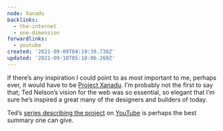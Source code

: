```yaml
---
node: Xanadu
backlinks:
  - the-internet
  - one-dimension
forwardlinks:
  - youtube
created: '2021-09-09T04:19:38.738Z'
updated: '2021-09-10T05:10:06.269Z'
---
```


If there’s any inspiration I could point to as most important to me, perhaps ever, it would have to be [Project Xanadu](https://xanadu.com/). I’m probably not the first to say that; Ted Nelson’s vision for the web was so essential, so elegant that I’m sure he’s inspired a great many of the designers and builders of today.

Ted’s [series describing the project](ttps://youtu.be/hMKy52Intac) on [YouTube](youtube.md) is perhaps the best summary one can give.
